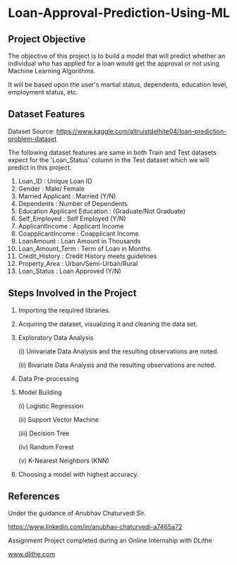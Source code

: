 # Loan-Approval-Prediction-Using-ML

## Project Objective

The objective of this project is to build a model that will predict whether an individual who has applied for a loan would get the approval or not using Machine Learning Algorithms.

It will be based upon the user's martial status, dependents, education level, employment status, etc.

## Dataset Features

Dataset Source: https://www.kaggle.com/altruistdelhite04/loan-prediction-problem-dataset

The following dataset features are same in both Train and Test datasets expect for the 'Loan_Status' column in the Test dataset which we will predict in this project.

1. Loan_ID : Unique Loan ID
2. Gender : Male/ Female
3. Married Applicant : Married (Y/N)
4. Dependents : Number of Dependents
5. Education Applicant Education : (Graduate/Not Graduate)
6. Self_Employed : Self Employed (Y/N)
7. ApplicantIncome : Applicant Income
8. CoapplicantIncome : Coapplicant Income
9. LoanAmount : Loan Amount in Thousands
10. Loan_Amount_Term : Term of Loan in Months
11. Credit_History : Credit History meets guidelines
12. Property_Area : Urban/Semi-Urban/Rural
13. Loan_Status : Loan Approved (Y/N)

## Steps Involved in the Project

1. Importing the required libraries.
2. Acquiring the dataset, visualizing it and cleaning the data set.
3. Exploratory Data Analysis

   (i) Univariate Data Analysis and the resulting observations are noted.
   
   (ii) Bivariate Data Analysis and the resulting observations are noted.

4. Data Pre-processing
5. Model Building

   (i) Logistic Regression
   
   (ii) Support Vector Machine
   
   (iii) Decision Tree
   
   (iv) Random Forest
   
   (v) K-Nearest Neighbors (KNN)
  
6. Choosing a model with highest accuracy.

## References

Under the guidance of Anubhav Chaturvedi Sir.

https://www.linkedin.com/in/anubhav-chaturvedi-a7465a72


Assignment Project completed during an Online Internship with DLithe

www.dlithe.com
